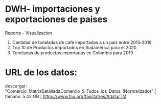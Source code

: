 # DWH- importaciones y exportaciones de paises

Reporte - Visualizacion
1. Cantidad de toneladas de café importadas a un país entre 2015-2019
2. Top 10 de Productos importados en Sudamérica para el 2020.
3. Toneladas de productos importadas en Colombia para 2019

# URL de los datos:
descargar: "Comercio_MatrizDetalladaComercio_S_Todos_los_Datos_(Normalizado)"  [ tamaño: 5.42 GB ]
https://www.fao.org/faostat/es/#data/TM
